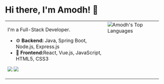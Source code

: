 # Hi there, I'm Amodh! 👋

<table>
  <tr>
    <td valign="top" width="65%">
      <p>I'm a Full-Stack Developer.</p>
      <ul>
        <li>⚙️ <strong>Backend:</strong> Java, Spring Boot, Node.js, Express.js</li>
        <li>🎨 <strong>Frontend:</strong>React, Vue.js, JavaScript, HTML5, CSS3</li>
      </ul>
      <p align="left">
        <a href="https://www.linkedin.com/in/amodhakal/" target="_blank"><img src="https://img.shields.io/badge/LinkedIn-0077B5?style=for-the-badge&logo=linkedin&logoColor=white" /></a>
        <a href="mailto:amodhakal@gmail.com"><img src="https://img.shields.io/badge/Email-D14836?style=for-the-badge&logo=gmail&logoColor=white" /></a>
      </p>
    </td>
    <td valign="top" width="35%">
      <img src="https://github-readme-stats-gamma-bay-69.vercel.app/api/top-langs/?username=amodhakal&langs_count=10&layout=compact&theme=dark" alt="Amodh's Top Languages"/>
    </td>
  </tr>
</table>
